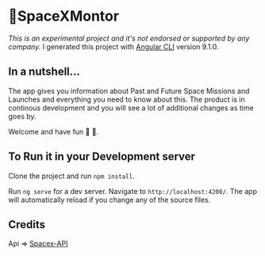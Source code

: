 # 🚀SpaceXMontor

_This is an experimental project and it's not endorsed or supported by any company._
I generated this project with [Angular CLI](https://github.com/angular/angular-cli) version 9.1.0.

## In a nutshell...
The app gives you information about Past and Future Space Missions and Launches and everything you need to know about this. The product is in continous development and you will see a lot of additional changes as time goes by.

Welcome and have fun 🤖 🚀.


## To Run it in your Development server

Clone the project and run `npm install`.

Run `ng serve` for a dev server. Navigate to `http://localhost:4200/`. The app will automatically reload if you change any of the source files.

## Credits
Api => [Spacex-API](https://github.com/r-spacex/SpaceX-API)
